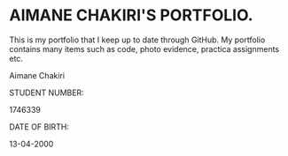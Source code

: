 # AIMANE CHAKIRI'S PORTFOLIO.

This is my portfolio that I keep up to date through GitHub.
My portfolio contains many items such as code, photo evidence, practica assignments etc.

 
Aimane Chakiri

STUDENT NUMBER:

1746339

DATE OF BIRTH:

13-04-2000

